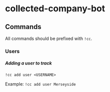 # collected-company-bot

## Commands
All commands should be prefixed with `!cc`.

### Users

##### Adding a user to track
`!cc add user <USERNAME>`

Example: `!cc add user Merseyside`